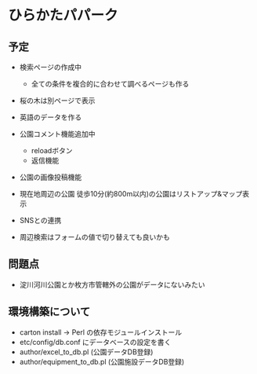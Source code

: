 # ひらかたパパーク

## 予定

* 検索ページの作成中
  * 全ての条件を複合的に合わせて調べるページも作る

* 桜の木は別ページで表示

* 英語のデータを作る
* 公園コメント機能追加中
  - reloadボタン
  - 返信機能
* 公園の画像投稿機能
* 現在地周辺の公園 徒歩10分(約800m以内)の公園はリストアップ&マップ表示
* SNSとの連携

* 周辺検索はフォームの値で切り替えても良いかも

## 問題点
* 淀川河川公園とか枚方市管轄外の公園がデータにないみたい

## 環境構築について
* carton install -> Perl の依存モジュールインストール
* etc/config/db.conf にデータベースの設定を書く
* author/excel_to_db.pl (公園データDB登録)
* author/equipment_to_db.pl (公園施設データDB登録)

